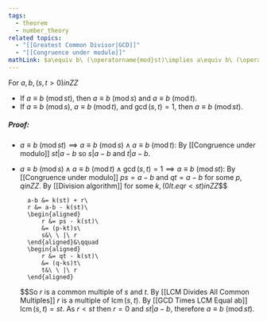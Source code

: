 ```yaml
---
tags:
  - theorem
  - number_theory
related topics:
  - "[[Greatest Common Divisor|GCD]]"
  - "[[Congruence under modulo]]"
mathLink: $a\equiv b\ (\operatorname{mod}st)\implies a\equiv b\ (\operatorname{mod}\ s,t)$
---
```

For $a,b,(s,t>0) in ZZ$
- If $a\equiv b\ (\operatorname{mod}st)$, then $a\equiv b\ (\operatorname{mod}s)$ and $a\equiv b\ (\operatorname{mod}t)$.
- If $a\equiv b\ (\operatorname{mod}s)$, $a\equiv b\ (\operatorname{mod}t)$, and $\gcd(s,t)=1$, then $a\equiv b\ (\operatorname{mod}st)$.
##### Proof:
- $a\equiv b\ (\operatorname{mod}st)\implies a\equiv b\ (\operatorname{mod}s)\land a\equiv b\ (\operatorname{mod}t)$:
	By [[Congruence under modulo]] $st | a-b$ so $s|a-b$ and $t|a-b$.
- $a\equiv b\ (\operatorname{mod}s)\land a\equiv b\ (\operatorname{mod}t)\land\gcd(s,t)=1\implies a\equiv b\ (\operatorname{mod}st)$:
	By [[Congruence under modulo]] $ps = a-b$ and $qt=a-b$ for some $p,q in ZZ$. By [[Division algorithm]] for some $k,(0 lt.eq r < st) in ZZ$$$
	
		a-b &= k(st) + r\
		r &= a-b - k(st)\
		\begin{aligned}
			r &= ps - k(st)\
			&= (p-kt)s\
			s&\ \ |\ r
		\end{aligned}&\qquad
		\begin{aligned}
			r &= qt - k(st)\
			&= (q-ks)t\
			t&\ \ |\ r
		\end{aligned}
	
	$$So $r$ is a common multiple of $s$ and $t$. By [[LCM Divides All Common Multiples]] $r$ is a multiple of $\operatorname{lcm}(s,t)$. By [[GCD Times LCM Equal ab]] $\operatorname{lcm}(s,t)=st$. As $r<st$ then $r=0$ and $st|a-b$, therefore $a\equiv b\ (\operatorname{mod}st)$.
